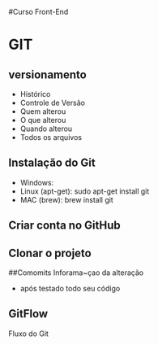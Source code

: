 #Curso Front-End

# GIT
## versionamento
- Histórico
- Controle de Versão
- Quem alterou
- O que alterou
- Quando alterou
- Todos os arquivos

## Instalação do Git
- Windows: 
- Linux (apt-get): sudo apt-get install git
- MAC (brew): brew install git

## Criar conta no GitHub

## Clonar o projeto

##Comomits
Inforama~çao da alteração
- após testado todo seu código

## GitFlow
Fluxo do Git
